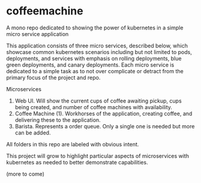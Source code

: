 # coffeemachine
A mono repo dedicated to showing the power of kubernetes in a simple micro service application

This application consists of three micro services, described below, which showcase common kubernetes scenarios including but not limited to pods, deployments, and services with emphasis on rolling deployments, blue green deployments, and canary deployments.  Each micro service is dedicated to a simple task as to not over complicate or detract from the primary focus of the project and repo.

Microservices
1.  Web UI.  Will show the current cups of coffee awaiting pickup, cups being created, and number of coffee machines with availability.
2.  Coffee Machine (1).  Workhorses of the application, creating coffee, and delivering these to the application.
3.  Barista.  Represents a order queue.  Only a single one is needed but more can be added.

All folders in this repo are labeled with obvious intent.

This project will grow to highlight particular aspects of microservices with kubernetes as needed to better demonstrate capabilities.  

(more to come)

